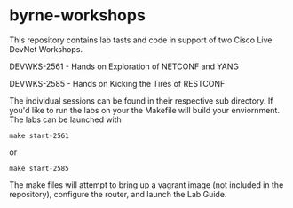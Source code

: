 # byrne-workshops
This repository contains lab tasts and code in support of two Cisco Live DevNet Workshops.

DEVWKS-2561 - Hands on Exploration of NETCONF and YANG 

DEVWKS-2585 - Hands on Kicking the Tires of RESTCONF

The individual sessions can be found in their respective sub directory. If you'd like to run the labs on your the Makefile will build your enviornment. The labs can be launched with

```
make start-2561
```
or 

```
make start-2585
```

The make files will attempt to bring up a vagrant image (not included in the repository), configure the router, and launch the Lab Guide.
